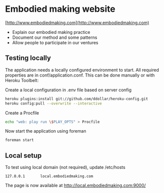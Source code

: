 Embodied making website
=======================
[http://www.embodiedmaking.com](http://www.embodiedmaking.com)

* Explain our embodied making practice
* Document our method and some patterns
* Allow people to participate in our ventures


Testing locally
---------------
The application needs a locally configured environment to start. All required properties are in conf/application.conf. This can be done manually or with Heroku Toolbelt:

Create a local configuration in .env file based on server config

```bash
heroku plugins:install git://github.com/ddollar/heroku-config.git
heroku config:pull --overwrite --interactive
```

Create a Procfile
```bash
echo "web: play run \$PLAY_OPTS" > Procfile
```


Now start the application using foreman

```bash
foreman start
```

Local setup
-----------

To test using local domain (not required), update /etc/hosts

```
127.0.0.1       local.embodiedmaking.com
```

The page is now available at http://local.embodiedmaking.com:9000/